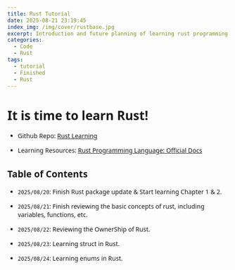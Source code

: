 ```yaml
---
title: Rust Tutorial
date: 2025-08-21 23:19:45
index_img: /img/cover/rustbase.jpg
excerpt: Introduction and future planning of learning rust programming language for the enhancement.
categories:
  - Code
  - Rust
tags:
  - tutorial
  - Finished
  - Rust
---
```


<style>
  html, body, .markdown-body {
    font-family: Georgia, sans, serif;
  }
</style>

# It is time to learn Rust!

- Github Repo: [Rust Learning](https://github.com/xiyuanyang-code/Rust-Learning)

- Learning Resources: [Rust Programming Language: Official Docs](https://doc.rust-lang.org/book/)

## Table of Contents

- `2025/08/20`: Finish Rust package update & Start learning Chapter 1 & 2.

- `2025/08/21`: Finish reviewing the basic concepts of rust, including variables, functions, etc.

- `2025/08/22`: Reviewing the OwnerShip of Rust.

- `2025/08/23`: Learning struct in Rust.

- `2025/08/24`: Learning enums in Rust.